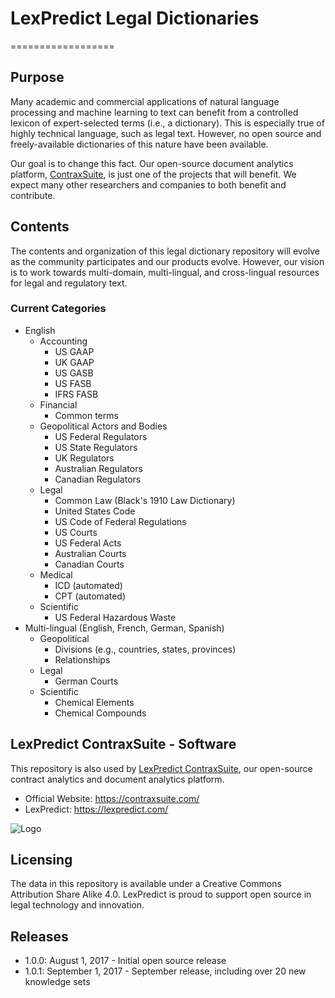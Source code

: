 # LexPredict Legal Dictionaries
==================
## Purpose
Many academic and commercial applications of natural language processing and machine learning to text can benefit from a controlled lexicon of expert-selected terms (i.e., a dictionary).  This is especially true of highly technical language, such as legal text.  However, no open source and freely-available dictionaries of this nature have been available.  

Our goal is to change this fact.  Our open-source document analytics platform, [ContraxSuite](https://contraxsuite.com), is just one of the projects that will benefit.  We expect many other researchers and companies to both benefit and contribute.

## Contents
The contents and organization of this legal dictionary repository will evolve as the community participates and our products evolve.  However, our vision is to work towards multi-domain, multi-lingual, and cross-lingual resources for legal and regulatory text.

### Current Categories
* English
  * Accounting
    * US GAAP
    * UK GAAP
    * US GASB
    * US FASB
    * IFRS FASB
  * Financial
    * Common terms
  * Geopolitical Actors and Bodies
    * US Federal Regulators
    * US State Regulators
    * UK Regulators
    * Australian Regulators
    * Canadian Regulators
  * Legal
    * Common Law (Black's 1910 Law Dictionary)
    * United States Code
    * US Code of Federal Regulations
    * US Courts
    * US Federal Acts
    * Australian Courts
    * Canadian Courts
  * Medical
    * ICD (automated)
    * CPT (automated)
  * Scientific
    * US Federal Hazardous Waste
* Multi-lingual (English, French,  German, Spanish)
  * Geopolitical
    * Divisions (e.g., countries, states, provinces)
    * Relationships
  * Legal
    * German Courts
  * Scientific
    * Chemical Elements
    * Chemical Compounds

## LexPredict ContraxSuite - Software
This repository is also used by [LexPredict ContraxSuite](https://github.com/LexPredict/lexpredict-contraxsuite), our open-source contract analytics and document analytics platform.
* Official Website: https://contraxsuite.com/
* LexPredict: https://lexpredict.com/

![Logo](https://www.lexpredict.com/wp-content/uploads/2014/08/lexpredict_logo_horizontal_1.png)

## Licensing
The data in this repository is available under a Creative Commons Attribution Share Alike 4.0.  LexPredict is proud to support open source in legal technology and innovation.


## Releases
* 1.0.0: August 1, 2017 - Initial open source release
* 1.0.1: September 1, 2017 - September release, including over 20 new knowledge sets
